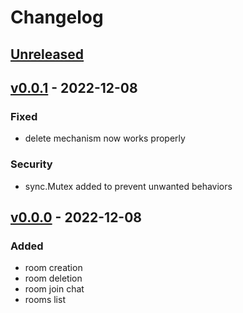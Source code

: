 # Changelog

## [Unreleased]


## [v0.0.1] - 2022-12-08

### Fixed

- delete mechanism now works properly

### Security

- sync.Mutex added to prevent unwanted behaviors

## [v0.0.0] - 2022-12-08

### Added

- room creation
- room deletion
- room join chat
- rooms list

<!-- Versions -->
[v0.0.1]: https://github.com/maktoobgar/golang_socket/releases/tag/v0.0.1
[v0.0.0]: https://github.com/maktoobgar/golang_socket/releases/tag/v0.0.0
[unreleased]: https://github.com/maktoobgar/golang_socket/compare/v0.0.0...HEAD
<!-- ## [0.0.2] - 2022-12-07

### Added

- /


### Changed

### Deprecated

### Removed

### Fixed

### Security

## [0.0.1] - 2022-12-07

- initial release -->

<!-- Links -->
<!-- [keep a changelog]: https://keepachangelog.com/en/1.0.0/
[semantic versioning]: https://semver.org/spec/v2.0.0.html -->

<!-- Versions -->
<!-- [unreleased]: https://github.com/Author/Repository/compare/v0.0.2...HEAD
[0.0.2]: https://github.com/Author/Repository/compare/v0.0.1...v0.0.2
[0.0.1]: https://github.com/Author/Repository/releases/tag/v0.0.1 -->
